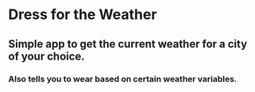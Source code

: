 # Dress for the Weather
## Simple app to get the current weather for a city of your choice.
### Also tells you to wear based on certain weather variables.
